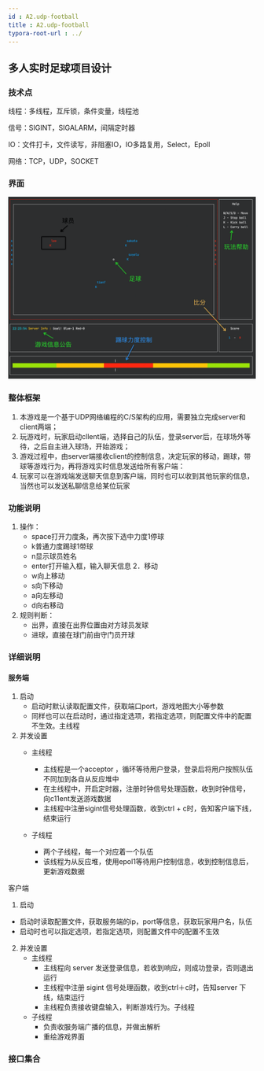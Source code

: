 ```yaml
---
id : A2.udp-football
title : A2.udp-football
typora-root-url : ../
---
```




## 多人实时足球项目设计

### 技术点

线程：多线程，互斥锁，条件变量，线程池

信号：SIGINT，SIGALARM，间隔定时器

IO：文件打卡，文件读写，非阻塞IO，IO多路复用，Select，Epoll

网络：TCP，UDP，SOCKET

### 界面

![image-20210916103201059](/Image/A2.udp-football-photo/image-20210916103201059.png)



### 整体框架

1. 本游戏是一个基于UDP网络编程的C/S架构的应用，需要独立完成server和client两端；
2. 玩游戏时，玩家启动cllent端，选择自己的队伍，登录server后，在球场外等待，之后自主进入球场，开始游戏；
3. 游戏过程中，由server端接收client的控制信息，决定玩家的移动，踢球，带球等游戏行为，再将游戏实时信息发送给所有客户端：
4. 玩家可以在游戏端发送聊天信息到客户端，同时也可以收到其他玩家的信息，当然也可以发送私聊信息给某位玩家

### 功能说明

1. 操作：
   - space打开力度条，再次按下选中力度1停球
   - k普通力度踢球1带球
   - n显示球员姓名
   - enter打开输入框，输入聊天信息
   2．移动
   - w向上移动
   - s向下移动 
   - a向左移动
   - d向右移动
3. 规则判断：
   - 出界，直接在出界位置由对方球员发球
   - 进球，直接在球门前由守门员开球

### 详细说明
#### 服务端
1. 启动
   - 启动时默认读取配置文件，获取端口port，游戏地图大小等参数
   - 同样也可以在启动时，通过指定选项，若指定选项，则配置文件中的配置不生效。主线程
2. 并发设置
   - 主线程
      - 主线程是一个acceptor ，循环等待用户登录，登录后将用户按照队伍不同加到各自从反应堆中
      - 在主线程中，开启定时器，注册时钟信号处理函数，收到时钟信号，向c11ent发送游戏数据
      - 主线程中注册sigint信号处理函数，收到ctrl + c时，告知客户端下线，结束运行

   - 子线程
      - 两个子线程，每一个对应着一个队伍
      - 该线程为从反应堆，使用epol1等待用户控制信息，收到控制信息后，更新游戏数据

客户端 

1. 启动 
- 启动时读取配置文件，获取服务端的ip，port等信息，获取玩家用户名，队伍
- 启动时也可以指定选项，若指定选项，则配置文件中的配置不生效

2. 并发设置 
   - 主线程
     - 主线程向 server 发送登录信息，若收到响应，则成功登录，否则退出运行
     - 主线程中注册 sigint 信号处理函数，收到ctrl＋c时，告知server 下线，结束运行
     - 主线程负责接收键盘输入，判断游戏行为。子线程
   - 子线程
     - 负责收服务端广播的信息，并做出解析
     - 重绘游戏界面

### 接口集合

